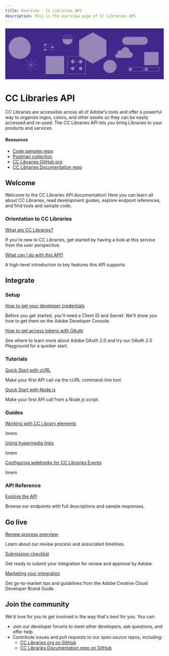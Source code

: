 ```yaml
---
title: Overview - CC Libraries API
description: This is the overview page of CC Libraries API
---
```


<Hero slots="image, heading, text" background="rgb(64, 34, 138)"/>

![Hero image](./illustration.png)

# CC Libraries API

CC Libraries are accessible across all of Adobe's tools and offer a powerful way to organize logos, colors, and other assets so they can be easily accessed and re-used. The CC Libraries API lets you bring Libraries to your products and services.

<Resources slots="heading, links"/>

#### Resources

- [Code samples repo](https://github.com/cc-libraries-api/code-samples)
- [Postman collection](https://github.com/cc-libraries-api/api-docs/blob/master/adobe_cc_libraries_apis.postman_collection.json)
- [CC Libraries GitHub org](https://github.com/cc-libraries-api)
- [CC Libraries Documentation repo](https://github.com/AdobeDocs/cc-libraries-api)

## Welcome

Welcome to the CC Libraries API documentation! Here you can learn all about CC Libraries, read development guides, explore endpont references, and find tools and sample code.

<DiscoverBlock slots="heading, link, text"/>

### Orientation to CC Libraries

[What are CC Libraries?]()

If you're new to CC Libraries, get started by having a look at this service from the user perspective.

<DiscoverBlock slots="link, text"/>

[What can I do with this API?]()

A high-level introduction to key features this API supports.

## Integrate

<DiscoverBlock slots="heading, link, text"/>

### Setup

[How to get your developer credentials](integrate/setup/developer-credentials/)

Before you get started, you'll need a Client ID and Secret. We'll show you how to get them on the Adobe Developer Console.

<DiscoverBlock slots="link, text"/>

[How to get access tokens with OAuth](integrate/setup/oauth/)

See where to learn more about Adobe OAuth 2.0 and try our OAuth 2.0 Playground for a quicker start.

<DiscoverBlock slots="heading, link, text"/>

### Tutorials

[Quick Start with cURL](tutorials/quick-start-curl/)

Make your first API call via the cURL command-line tool.

<DiscoverBlock slots="link, text"/>

[Quick Start with Node.js](tutorials/quick-start-nodejs/)

Make your first API call from a Node.js script.

<DiscoverBlock slots="heading, link, text"/>

### Guides

[Working with CC Library elements](guides/working-with-elements/)

lorem

<DiscoverBlock slots="link, text"/>

[Using hypermedia links]()

lorem

<DiscoverBlock slots="link, text"/>

[Configuring webhooks for CC Libraries Events](guides/configuring-events-webhooks/)

lorem

<DiscoverBlock slots="heading, link, text"/>

### API Reference

[Explore the API](api/)

Browse our endpoints with full descriptions and sample responses.

## Go live

<DiscoverBlock slots="link, text"/>

[Review process overview]()

Learn about our review process and associated timelines.

<DiscoverBlock slots="link, text"/>

[Submission checklist]()

Get ready to submit your integration for review and approval by Adobe.

<DiscoverBlock slots="link, text"/>

[Marketing your integration]()

Get go-to-market tips and guidelines from the Adobe Creative Cloud Developer Brand Guide.

## Join the community

We'd love for you to get involved in the way that's best for you. You can:

- Join our developer forums to meet other developers, ask questions, and offer help
- Contribute issues and pull requests to our open source repos, including:
  - [CC Libraries org on GitHub](https://github.com/cc-libraries-api)
  - [CC Libraries Documentation repo on GitHub](https://github.com/AdobeDocs/cc-libraries-api)

